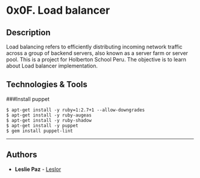 # 0x0F. Load balancer

## Description
Load balancing refers to efficiently distributing incoming network traffic across a group of backend servers, also known as a server farm or server pool.
This is a project for Holberton School Peru. The objective is to learn about Load balancer implementation.

## Technologies & Tools
###Install puppet

```
$ apt-get install -y ruby=1:2.7+1 --allow-downgrades
$ apt-get install -y ruby-augeas
$ apt-get install -y ruby-shadow
$ apt-get install -y puppet
$ gem install puppet-lint
```
---

## Authors
* **Leslie Paz** - [Leslor](https://github.com/Leslor)
